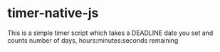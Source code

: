 # timer-native-js

This is a simple timer script which takes a DEADLINE date you set and counts number of days, hours:minutes:seconds remaining

